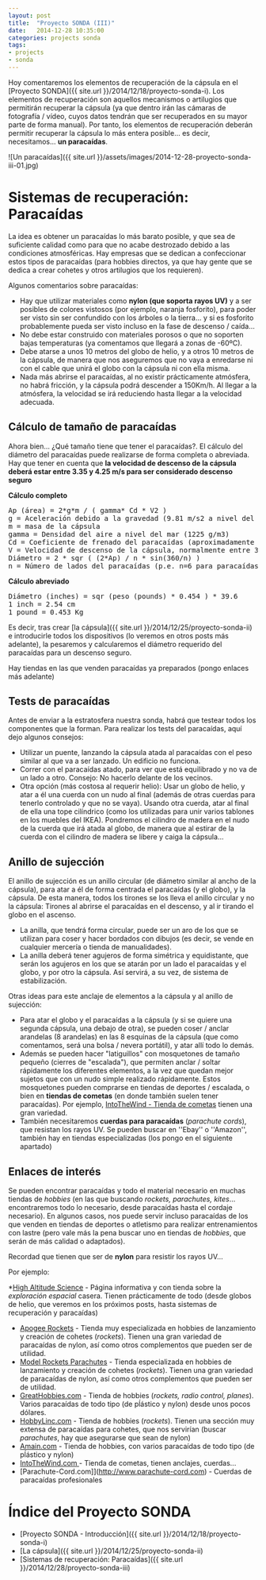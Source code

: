 ```yaml
---
layout: post
title:  "Proyecto SONDA (III)"
date:   2014-12-28 10:35:00
categories: projects sonda
tags:
- projects
- sonda
---
```


Hoy comentaremos los elementos de recuperación de la cápsula en el [Proyecto SONDA]({{ site.url }}/2014/12/18/proyecto-sonda-i). Los elementos de recuperación son aquellos mecanismos o artilugios que permitirán recuperar la cápsula (ya que dentro irán las cámaras de fotografía / vídeo, cuyos datos tendrán que ser recuperados en su mayor parte de forma manual). Por tanto, los elementos de recuperación deberán permitir recuperar la cápsula lo más entera posible... es decir, necesitamos... **un paracaídas**.


![Un paracaídas]({{ site.url }}/assets/images/2014-12-28-proyecto-sonda-iii-01.jpg)

Sistemas de recuperación: Paracaídas
====================================

La idea es obtener un paracaídas lo más barato posible, y que sea de suficiente calidad como para que no acabe destrozado debido a las condiciones atmosféricas. Hay empresas que se dedican a confeccionar estos tipos de paracaídas (para hobbies directos, ya que hay gente que se dedica a crear cohetes y otros artilugios que los requieren). 

Algunos comentarios sobre paracaídas:

* Hay que utilizar materiales como **nylon (que soporta rayos UV)** y a ser posibles de colores vistosos (por ejemplo, naranja fosforito), para poder ser visto sin ser confundido con los árboles o la tierra... y si es fosforito probablemente pueda ser visto incluso en la fase de descenso / caída...
* No debe estar construido con materiales porosos o que no soporten bajas temperaturas (ya comentamos que llegará a zonas de -60ºC).
* Debe atarse a unos 10 metros del globo de helio, y a otros 10 metros de la cápsula, de manera que nos aseguremos que no vaya a enredarse ni con el cable que unirá el globo con la cápsula ni con ella misma. 
* Nada más abrirse el paracaídas, al no existir prácticamente atmósfera, no habrá fricción, y la cápsula podrá descender a 150Km/h. Al llegar a la atmósfera, la velocidad se irá reduciendo hasta llegar a la velocidad adecuada.

Cálculo de tamaño de paracaídas
-------------------------------

Ahora bien... ¿Qué tamaño tiene que tener el paracaídas?. El cálculo del diámetro del paracaídas puede realizarse de forma completa o abreviada. Hay que tener en cuenta que **la velocidad de descenso de la cápsula deberá estar entre 3.35 y 4.25 m/s para ser considerado descenso seguro**

**Cálculo completo**

<pre>
Ap (área) = 2*g*m / ( gamma* Cd * V2 )
g = Aceleración debido a la gravedad (9.81 m/s2 a nivel del mar) 
m = masa de la cápsula
gamma = Densidad del aire a nivel del mar (1225 g/m3)
Cd = Coeficiente de frenado del paracaídas (aproximadamente 0.75 )
V = Velocidad de descenso de la cápsula, normalmente entre 3.35 y 4.25 m/s para ser considerado descenso seguro
Diámetro = 2 * sqr ( (2*Ap) / n * sin(360/n) )
n = Número de lados del paracaídas (p.e. n=6 para paracaídas hexagonal, n=8 para octogonal)
</pre>

**Cálculo abreviado**
<pre>
Diámetro (inches) = sqr (peso (pounds) * 0.454 ) * 39.6
1 inch = 2.54 cm
1 pound = 0.453 Kg
</pre>

Es decir, tras crear [la cápsula]({{ site.url }}/2014/12/25/proyecto-sonda-ii) e introducirle todos los dispositivos (lo veremos en otros posts más adelante), la pesaremos y calcularemos el diámetro requerido del paracaídas para un descenso seguro.

Hay tiendas en las que venden paracaídas ya preparados (pongo enlaces más adelante)

Tests de paracaídas
-------------------

Antes de enviar a la estratosfera nuestra sonda, habrá que testear todos los componentes que la forman. Para realizar los tests del paracaídas, aquí dejo algunos consejos:

* Utilizar un puente, lanzando la cápsula atada al paracaídas con el peso similar al que va a ser lanzado. Un edificio no funciona.
* Correr con el paracaídas atado, para ver que está equilibrado y no va de un lado a otro. Consejo: No hacerlo delante de los vecinos.
* Otra opción (más costosa al requerir helio): Usar un globo de helio, y atar a él una cuerda con un nudo al final (además de otras cuerdas para tenerlo controlado y que no se vaya). Usando otra cuerda, atar al final de ella una tope cilíndrico (como los utilizadas para unir varios tablones en los muebles del IKEA). Pondremos el cilindro de madera en el nudo de la cuerda que irá atada al globo, de manera que al estirar de la cuerda con el cilindro de madera se libere y caiga la cápsula...


Anillo de sujección
-------------------

El anillo de sujección es un anillo circular (de diámetro similar al ancho de la cápsula), para atar a él de forma centrada el paracaídas (y el globo), y la cápsula. De esta manera, todos los tirones se los lleva el anillo circular y no la cápsula: Tirones al abrirse el paracaídas en el descenso, y al ir tirando el globo en el ascenso.

* La anilla, que tendrá forma circular, puede ser un aro de los que se utilizan para coser y hacer bordados con dibujos (es decir, se vende en cualquier mercería o tienda de manualidades).
* La anilla deberá tener agujeros de forma simétrica y equidistante, que serán los agujeros en los que se atarán por un lado el paracaídas y el globo, y por otro la cápsula. Así servirá, a su vez, de sistema de estabilización.

Otras ideas para este anclaje de elementos a la cápsula y al anillo de sujección:

* Para atar el globo y el paracaídas a la cápsula (y si se quiere una segunda cápsula, una debajo de otra), se pueden coser / anclar arandelas (8 arandelas) en las 8 esquinas de la cápsula (que como comentamos, será una bolsa / nevera portátil), y atar allí todo lo demás. 
* Además se pueden hacer "latiguillos" con mosquetones de tamaño pequeño (cierres de "escalada"), que permiten anclar / soltar rápidamente los diferentes elementos, a la vez que quedan mejor sujetos que con un nudo simple realizado rápidamente. Estos mosquetones pueden comprarse en tiendas de deportes / escalada, o bien en **tiendas de cometas** (en donde también suelen tener paracaídas). Por ejemplo, [IntoTheWind - Tienda de cometas](http://www.intothewind.com/shop/Line_and_Accessories/Kite_Swivels) tienen una gran variedad.
* También necesitaremos **cuerdas para paracaídas** (_parachute cords_), que resistan los rayos UV. Se pueden buscar en ''Ebay'' o ''Amazon'', también hay en tiendas especializadas (los pongo en el siguiente apartado)


Enlaces de interés
------------------

Se pueden encontrar paracaídas y todo el material necesario en muchas tiendas de _hobbies_ (en las que buscando _rockets, parachutes, kites_... encontraremos todo lo necesario, desde paracaídas hasta el cordaje necesario). En algunos casos, nos puede servir incluso paracaídas de los que venden en tiendas de deportes o atletismo para realizar entrenamientos con lastre (pero vale más la pena buscar uno en tiendas de _hobbies_, que serán de más calidad o adaptados).

Recordad que tienen que ser de **nylon** para resistir los rayos UV...

Por ejemplo:

*[High Altitude Science](http://www.highaltitudescience.com/collections/all) - Página informativa y con tienda sobre la _exploración espacial_ casera. Tienen prácticamente de todo (desde globos de helio, que veremos en los próximos posts, hasta sistemas de recuperación y paracaídas)
* [Apogee Rockets](http://www.apogeerockets.com/) - Tienda muy especializada en hobbies de lanzamiento y creación de cohetes (_rockets_). Tienen una gran variedad de paracaídas de nylon, así como otros complementos que pueden ser de utilidad.
* [Model Rockets Parachutes](http://www.modelrocketparachutes.com/) - Tienda especializada en hobbies de lanzamiento y creación de cohetes (_rockets_). Tienen una gran variedad de paracaídas de nylon, así como otros complementos que pueden ser de utilidad.
* [GreatHobbies.com](http://www.greathobbies.com/) - Tienda de hobbies (_rockets, radio control, planes_). Varios paracaídas de todo tipo (de pĺástico y nylon) desde unos pocos dólares.
* [HobbyLinc.com](http://www.hobbylinc.com/model-rocket-recovery) - Tienda de hobbies (_rockets_). Tienen una sección muy extensa de paracaídas para cohetes, que nos servirían (buscar _parachutes_, hay que asegurarse que sean de nylon)
* [Amain.com](http://www.amain.com/search?s=parachute) - Tienda de hobbies, con varios paracaídas de todo tipo (de pĺástico y nylon)
* [IntoTheWind.com ](http://www.intothewind.com/shop/Line_and_Accessories/Kite_Swivels) - Tienda de cometas, tienen anclajes, cuerdas...
* [Parachute-Cord.com]](http://www.parachute-cord.com) - Cuerdas de paracaídas profesionales


Índice del Proyecto SONDA
=========================

* [Proyecto SONDA - Introducción]({{ site.url }}/2014/12/18/proyecto-sonda-i)
* [La cápsula]({{ site.url }}/2014/12/25/proyecto-sonda-ii)
* [Sistemas de recuperación: Paracaídas]({{ site.url }}/2014/12/28/proyecto-sonda-iii)
